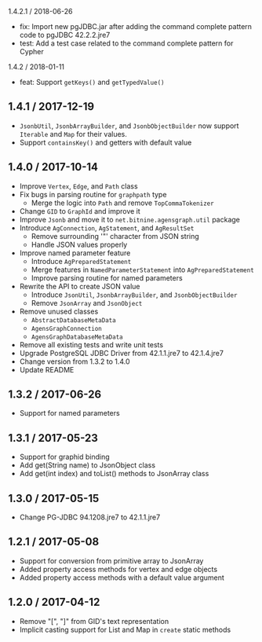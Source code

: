 1.4.2.1 / 2018-06-26
* fix: Import new pgJDBC.jar after adding the command complete pattern code to pgJDBC 42.2.2.jre7
* test: Add a test case related to the command complete pattern for Cypher

1.4.2 / 2018-01-11
* feat: Support `getKeys()` and `getTypedValue()`

1.4.1 / 2017-12-19
------------------
* `JsonbUtil`, `JsonbArrayBuilder`, and `JsonbObjectBuilder` now support `Iterable` and `Map` for their values.
* Support `containsKey()` and getters with default value

1.4.0 / 2017-10-14
------------------
* Improve `Vertex`, `Edge`, and `Path` class
* Fix bugs in parsing routine for `graphpath` type
  * Merge the logic into `Path` and remove `TopCommaTokenizer`
* Change `GID` to `GraphId` and improve it
* Improve `Jsonb` and move it to `net.bitnine.agensgraph.util` package
* Introduce `AgConnection`, `AgStatement`, and `AgResultSet`
  * Remove surrounding '"' character from JSON string
  * Handle JSON values properly
* Improve named parameter feature
  * Introduce `AgPreparedStatement`
  * Merge features in `NamedParameterStatement` into `AgPreparedStatement`
  * Improve parsing routine for named parameters
* Rewrite the API to create JSON value
  * Introduce `JsonUtil`, `JsonbArrayBuilder`, and `JsonbObjectBuilder`
  * Remove `JsonArray` and `JsonObject`
* Remove unused classes
  * `AbstractDatabaseMetaData`
  * `AgensGraphConnection`
  * `AgensGraphDatabaseMetaData`
* Remove all existing tests and write unit tests
* Upgrade PostgreSQL JDBC Driver from 42.1.1.jre7 to 42.1.4.jre7
* Change version from 1.3.2 to 1.4.0
* Update README

1.3.2 / 2017-06-26
------------------
* Support for named parameters

1.3.1 / 2017-05-23
------------------
* Support for graphid binding
* Add get(String name) to JsonObject class
* Add get(int index) and toList() methods to JsonArray class

1.3.0 / 2017-05-15
------------------
* Change PG-JDBC 94.1208.jre7 to 42.1.1.jre7

1.2.1 / 2017-05-08
------------------
* Support for conversion from primitive array to JsonArray
* Added property access methods for vertex and edge objects
* Added property access methods with a default value argument

1.2.0 / 2017-04-12
------------------
* Remove "[", "]" from GID's text representation
* Implicit casting support for List and Map in `create` static methods
